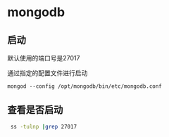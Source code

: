 # mongodb

## 启动
默认使用的端口号是27017

通过指定的配置文件进行启动
```txt
mongod --config /opt/mongodb/bin/etc/mongodb.conf
```

## 查看是否启动
```bash
 ss -tulnp |grep 27017
```